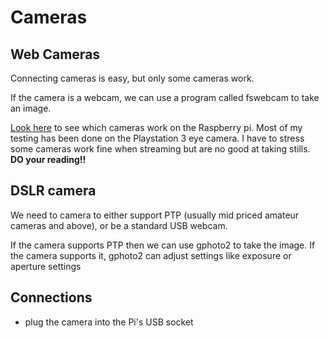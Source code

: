 # Cameras

## Web Cameras

Connecting cameras is easy, but only some cameras work. 

If the camera is a webcam, we can use a program called fswebcam to take an image.

[Look here](http://elinux.org/RPi_USB_Webcams) to see which cameras work on the Raspberry pi. Most of my testing has been done on the Playstation 3 eye camera.
I have to stress some cameras work fine when streaming but are no good at taking stills. __DO your reading!!__

## DSLR camera

We need to camera to either support PTP (usually mid priced amateur cameras and above), or be a standard USB webcam. 

If the camera supports PTP then we can use gphoto2 to take the image. If the camera supports it, gphoto2 can adjust settings like exposure or aperture settings


## Connections

* plug the camera into the Pi's USB socket
